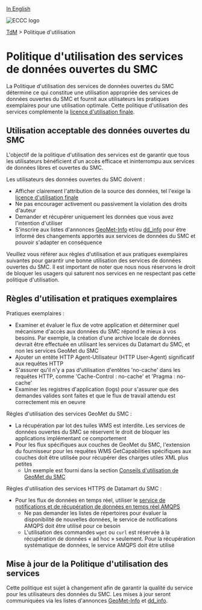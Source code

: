 [In English](readme_en.md)

![ECCC logo](../img_eccc-logo.png)

[TdM](../readme_fr.md) > Politique d'utilisation

# Politique d'utilisation des services de données ouvertes du SMC

La Politique d'utilisation des services de données ouvertes du SMC détermine ce qui constitue une utilisation appropriée des services de données ouvertes du SMC et fournit aux utilisateurs les pratiques exemplaires pour une utilisation optimale. Cette politique d'utilisation des services complémente la [licence d'utilisation finale](../licence/readme_fr.md).

## Utilisation acceptable des données ouvertes du SMC

L'objectif de la politique d'utilisation des services est de garantir que tous les utilisateurs bénéficient d'un accès efficace et ininterrompu aux services de données libres et ouvertes du SMC.

Les utilisateurs des données ouvertes du SMC doivent :

* Afficher clairement l'attribution de la source des données, tel l'exige la [licence d'utilisation finale](../licence/readme_fr.md)
* Ne pas encourager activement ou passivement la violation des droits d'auteur
* Demander et récupérer uniquement les données que vous avez l'intention d'utiliser
* S'inscrire aux listes d'annonces [GeoMet-Info](https://comm.collab.science.gc.ca/mailman3/postorius/lists/geomet-info/) et/ou [dd_info](https://comm.collab.science.gc.ca/mailman3/postorius/lists/dd_info/) pour être informé des changements apportés aux services de données du SMC et pouvoir s'adapter en conséquence

Veuillez vous référer aux règles d'utilisation et aux pratiques exemplaires suivantes pour garantir une bonne utilisation des services de données ouvertes du SMC. Il est important de noter que nous nous réservons le droit de bloquer les usagers qui saturent nos services en ne respectant pas cette politique d'utilisation.

## Règles d'utilisation et pratiques exemplaires

Pratiques exemplaires :

* Examiner et évaluer le flux de votre application et déterminer quel mécanisme d'accès aux données du SMC répond le mieux à vos besoins. Par exemple, la création d'une archive locale de données devrait être effectuée en utilisant les services du Datamart du SMC, et non les services GeoMet du SMC
* Ajouter un entête HTTP Agent-Utilisateur (HTTP User-Agent) significatif aux requêtes HTTP
* S'assurer qu'il n'y a pas d'utilisation d'entêtes 'no-cache' dans les requêtes HTTP, comme 'Cache-Control : no-cache' et 'Pragma : no-cache'
* Examiner les registres d'application (logs) pour s'assurer que des demandes valides sont faites et que le flux de travail attendu est correctement mis en oeuvre

Règles d'utilisation des services GeoMet du SMC :

* La récupération par lot des tuiles WMS est interdite. Les services de données ouvertes du SMC se réservent le droit de bloquer les applications implémentant ce comportement
* Pour les flux spécifiques aux couches de GeoMet du SMC, l'extension du fournisseur pour les requêtes WMS GetCapabilities spécifiques aux couches doit être utilisée pour récupérer des charges utiles XML plus petites
    * Un exemple est fourni dans la section [Conseils d'utilisation de GeoMet du SMC](../msc-geomet/readme_fr.md#Accès)

Règles d'utilisation des services HTTPS de Datamart du SMC :

* Pour les flux de données en temps réel, utiliser le [service de notifications et de récupération de données en temps réel AMQPS](../msc-datamart/amqp_fr.md)
    * Ne pas demander les listes de répertoires pour évaluer la disponibilité de nouvelles données, le service de notifications AMQPS doit être utilisé pour ce besoin
    * L'utilisation des commandes `wget` ou `curl` est réservée à la récupération de données « ad hoc » seulement. Pour la récupération systématique de données, le service AMQPS doit être utilisé

## Mise à jour de la Politique d'utilisation des services

Cette politique est sujet à changement afin de garantir la qualité du service pour les utilisateurs des données du SMC. Les mises à jour seront communiquées via les listes d'annonces [GeoMet-Info](https://comm.collab.science.gc.ca/mailman3/postorius/lists/geomet-info/) et [dd_info](https://comm.collab.science.gc.ca/mailman3/postorius/lists/dd_info/).